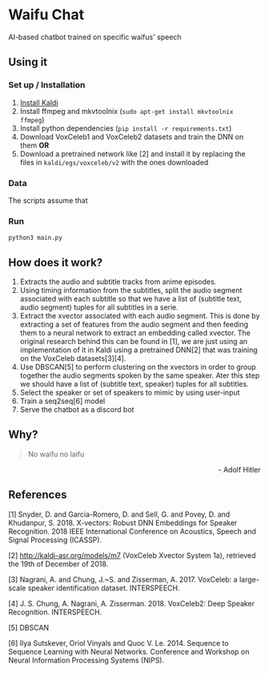 # Waifu Chat
AI-based chatbot trained on specific waifus' speech

## Using it
### Set up / Installation
1. [Install Kaldi](http://kaldi-asr.org/doc/install.html)
2. Install ffmpeg and mkvtoolnix (`sudo apt-get install mkvtoolnix ffmpeg`)
3. Install python dependencies (`pip install -r requirements.txt`)
4. Download VoxCeleb1 and VoxCeleb2 datasets and train the DNN on them 
**OR**
4. Download a pretrained network like [2] and install it by replacing the files in `kaldi/egs/voxceleb/v2` with the ones downloaded

### Data

The scripts assume that 

### Run
```
python3 main.py
```

## How does it work?
1. Extracts the audio and subtitle tracks from anime episodes.
2. Using timing information from the subtitles, split the audio segment associated with each subtitle so that we have a list of (subtitle text, audio segment) tuples for all subtitles in a serie.
3. Extract the xvector associated with each audio segment. This is done by extracting a set of features from the audio segment and then feeding them to a neural network to extract an embedding called xvector. The original research behind this can be found in [1], we are just using an implementation of it in Kaldi using a pretrained DNN[2] that was training on the VoxCeleb datasets[3][4].
4. Use DBSCAN[5] to perform clustering on the xvectors in order to group together the audio segments spoken by the same speaker. Ater this step we should have a list of (subtitle text, speaker) tuples for all subtitles.
5. Select the speaker or set of speakers to mimic by using user-input
6. Train a seq2seq[6] model
7. Serve the chatbot as a discord bot

## Why?
> No waifu no laifu
<p align="right">- Adolf Hitler</p>

## References
[1] Snyder, D. and Garcia-Romero, D. and Sell, G. and Povey, D. and Khudanpur, S. 2018. X-vectors: Robust DNN Embeddings for Speaker Recognition. 2018 IEEE International Conference on Acoustics, Speech and Signal Processing (ICASSP).

[2] http://kaldi-asr.org/models/m7 (VoxCeleb Xvector System 1a), retrieved the 19th of December of 2018.

[3] Nagrani, A. and Chung, J.~S. and Zisserman, A. 2017. VoxCeleb: a large-scale speaker identification dataset. INTERSPEECH.

[4] J. S. Chung, A. Nagrani, A. Zisserman. 2018. VoxCeleb2: Deep Speaker Recognition. INTERSPEECH.

[5] DBSCAN

[6] Ilya Sutskever, Oriol Vinyals and Quoc V. Le. 2014. Sequence to Sequence Learning with Neural Networks.  Conference and Workshop on Neural Information Processing Systems (NIPS).


